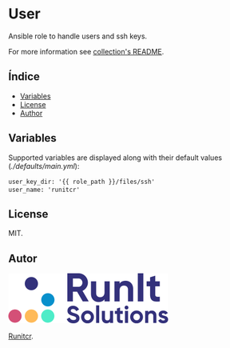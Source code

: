 # User

Ansible role to handle users and ssh keys.

For more information see [collection's README](../../README.md).

## Índice

- [Variables](#variables)
- [License](#license)
- [Author](#author)

## Variables

Supported variables are displayed along with
their default values (*./defaults/main.yml*):

```
user_key_dir: '{{ role_path }}/files/ssh'
user_name: 'runitcr'
```

## License

MIT.

## Autor

![Runitcr](../../img/author.png)

[Runitcr](https://runitcr.com).